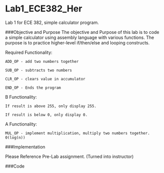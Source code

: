 Lab1_ECE382_Her
===============


Lab 1 for ECE 382, simple calculator program.

###Objective and Purpose
The objective and Purpose of this lab is to code a simple calculator using assembly language with various functions. The purpose is to practice higher-level if/then/else and looping constructs.

  Required Functionality:
  
    ADD_OP - add two numbers together
    
    SUB_OP - subtracts two numbers
    
    CLR_OP - clears value in accumulator  
    
    END_OP - Ends the program
  
  B Functionality:
  
    If result is above 255, only display 255.
    
    If result is below 0, only display 0.
  
  A Functionality:
  
    MUL_OP - implement multiplication, multiply two numbers together. 0(log(n))
  
###Implementation  

  Please Reference Pre-Lab assignment. (Turned into instructor)

###Code
    
